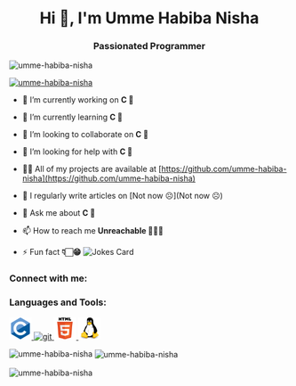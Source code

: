 <!--
### Hi there 👻

- 🔭 I’m currently working on uni projects
- 🌱 I’m currently learning C 🚀
- 👯 I’m looking to collaborate on C 🚀
- 🤔 I’m looking for help with C 🚀
- 💬 Ask me about C 🚀
- 📫 How to reach me: Unreachable 🤷🏻‍♀️
- ⚡ Fun fact: 👇🏻😁

![Jokes Card](https://readme-jokes.vercel.app/api?hideBorder&theme=cobalt&qColor=%23944bcc&aColor=%23bbdb51)
-->

<h1 align="center">Hi 👻, I'm Umme Habiba Nisha</h1>
<h3 align="center">Passionated Programmer</h3>

<p align="left"> <img src="https://komarev.com/ghpvc/?username=umme-habiba-nisha&label=Profile%20views&color=0e75b6&style=flat" alt="umme-habiba-nisha" /> </p>

<p align="left"> <a href="https://github.com/ryo-ma/github-profile-trophy"><img src="https://github-profile-trophy.vercel.app/?username=umme-habiba-nisha" alt="umme-habiba-nisha" /></a> </p>

- 🔭 I’m currently working on **C 🚀**

- 🌱 I’m currently learning **C 🚀**

- 👯 I’m looking to collaborate on **C 🚀**

- 🤝 I’m looking for help with **C 🚀**

- 👨‍💻 All of my projects are available at [https://github.com/umme-habiba-nisha](https://github.com/umme-habiba-nisha)

- 📝 I regularly write articles on [Not now ☹️](Not now ☹️)

- 💬 Ask me about **C 🚀**

- 📫 How to reach me **Unreachable 🤷🏻‍♀️**

- ⚡ Fun fact **👇🏻😁**
![Jokes Card](https://readme-jokes.vercel.app/api?hideBorder&theme=cobalt&qColor=%23944bcc&aColor=%23bbdb51)

<h3 align="left">Connect with me:</h3>
<p align="left">
</p>

<h3 align="left">Languages and Tools:</h3>
<p align="left"> <a href="https://www.cprogramming.com/" target="_blank" rel="noreferrer"> <img src="https://raw.githubusercontent.com/devicons/devicon/master/icons/c/c-original.svg" alt="c" width="40" height="40"/> </a> <a href="https://git-scm.com/" target="_blank" rel="noreferrer"> <img src="https://www.vectorlogo.zone/logos/git-scm/git-scm-icon.svg" alt="git" width="40" height="40"/> </a> <a href="https://www.w3.org/html/" target="_blank" rel="noreferrer"> <img src="https://raw.githubusercontent.com/devicons/devicon/master/icons/html5/html5-original-wordmark.svg" alt="html5" width="40" height="40"/> </a> <a href="https://www.linux.org/" target="_blank" rel="noreferrer"> <img src="https://raw.githubusercontent.com/devicons/devicon/master/icons/linux/linux-original.svg" alt="linux" width="40" height="40"/> </a> </p>

<p><img align="left" src="https://github-readme-stats.vercel.app/api/top-langs?username=umme-habiba-nisha&show_icons=true&locale=en&layout=compact" alt="umme-habiba-nisha" /></p>

<p>&nbsp;<img align="center" src="https://github-readme-stats.vercel.app/api?username=umme-habiba-nisha&show_icons=true&locale=en" alt="umme-habiba-nisha" /></p>

<p><img align="center" src="https://github-readme-streak-stats.herokuapp.com/?user=umme-habiba-nisha&" alt="umme-habiba-nisha" /></p>
